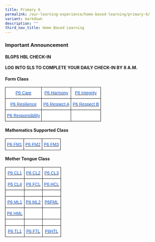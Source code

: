 ```yaml
---
title: Primary 6
permalink: /our-learning-experience/home-based-learning/primary-6/
variant: markdown
description: ""
third_nav_title: Home Based Learning
---
```

### Important&nbsp;Announcement

#### BLGPS HBL CHECK-IN

**LOG INTO SLS TO COMPLETE YOUR DAILY CHECK-IN BY 8 A.M.**

#### Form Class

<style type="text/css">
.tg  {border-collapse:collapse;border-spacing:0;}
.tg td{border-color:black;border-style:solid;border-width:1px;font-family:Arial, sans-serif;font-size:14px;
  overflow:hidden;padding:10px 5px;word-break:normal;}
.tg th{border-color:black;border-style:solid;border-width:1px;font-family:Arial, sans-serif;font-size:14px;
  font-weight:normal;overflow:hidden;padding:10px 5px;word-break:normal;}
.tg .tg-db9x{background-color:#FFF;color:#15C;text-align:center;text-decoration:underline;vertical-align:top}
.tg .tg-ktyi{background-color:#FFF;text-align:left;vertical-align:top}
</style>
<table class="tg">
<thead>
  <tr>
    <th class="tg-db9x"><a href="https://docs.google.com/document/d/1brIV20GSPHzRhb4einMbtu6fWra1xMoH/edit"><span style="color:#15C;background-color:transparent">P6 Care</span></a></th>
    <th class="tg-db9x"><a href="https://docs.google.com/document/d/1ISRhF6B0XNf-4fdOJ3MS1Uad_syL-0yn/edit"><span style="color:#15C;background-color:transparent">P6 Harmony</span></a></th>
    <th class="tg-db9x"><a href="https://docs.google.com/document/d/1NuZ8NoGel4eTCGeSByqAlmX0wFOOOsna/edit"><span style="color:#15C;background-color:transparent">P6 Integrity</span></a></th>
  </tr>
</thead>
<tbody>
  <tr>
    <td class="tg-db9x"><a href="https://docs.google.com/document/d/1rvuF2I_ivdc4ykeViIrAd0wSAcsX14n3/edit"><span style="color:#15C;background-color:transparent">P6 Resilience</span></a></td>
    <td class="tg-db9x"><a href="https://docs.google.com/document/d/1F5cOxAQLMz-Drs67srLBu9g4w4XZAJX5/edit"><span style="color:#15C;background-color:transparent">P6 Respect A</span></a></td>
    <td class="tg-db9x"><a href="https://docs.google.com/document/d/1xA7P7kMrcxO3NFC5weXB_mFwHG3mHCpJ/edit"><span style="color:#15C;background-color:transparent">P6 Respect B</span></a></td>
  </tr>
  <tr>
    <td class="tg-db9x"><a href="https://docs.google.com/document/d/1EybpxspwCDyhwimGWyt8PMP4_hZFnJll/edit"><span style="color:#15C;background-color:transparent">P6 Responsibility</span></a></td>
    <td class="tg-ktyi"></td>
    <td class="tg-ktyi"></td>
  </tr>
</tbody>
</table>

#### Mathematics Supported Class


<style type="text/css">
.tg  {border-collapse:collapse;border-spacing:0;}
.tg td{border-color:black;border-style:solid;border-width:1px;font-family:Arial, sans-serif;font-size:14px;
  overflow:hidden;padding:10px 5px;word-break:normal;}
.tg th{border-color:black;border-style:solid;border-width:1px;font-family:Arial, sans-serif;font-size:14px;
  font-weight:normal;overflow:hidden;padding:10px 5px;word-break:normal;}
.tg .tg-db9x{background-color:#FFF;color:#15C;text-align:center;text-decoration:underline;vertical-align:top}
.tg .tg-ktyi{background-color:#FFF;text-align:left;vertical-align:top}
</style>
<table class="tg">
<thead>
  <tr>
    <th class="tg-db9x"><a href="https://docs.google.com/document/d/1s77z_5OOjhqyr-KelD-ppNbWO1baBpAI/edit?usp=sharing&amp;ouid=105417872371350287373&amp;rtpof=true&amp;sd=true"><span style="color:#15C;background-color:transparent">P6 FM1</span></a></th>
    <th class="tg-db9x"><a href="https://docs.google.com/document/d/1EDeTOnN4ZWogh7QHquVJ6-s-RdGE10xQ/edit"><span style="color:#15C;background-color:transparent">P6 FM2</span></a></th>
    <th class="tg-db9x"><a href="https://docs.google.com/document/d/1_8WeNoFxKoh86RI2KhR3GhiIU6h-qXjG/edit?usp=sharing&amp;ouid=105417872371350287373&amp;rtpof=true&amp;sd=true"><span style="color:#15C;background-color:transparent">P6 FM3</span></a></th>
  </tr>
</thead>
<tbody>
  <tr>
  </tr>
</tbody>
</table>

#### Mother Tongue Class


<style type="text/css">
.tg  {border-collapse:collapse;border-spacing:0;}
.tg td{border-color:black;border-style:solid;border-width:1px;font-family:Arial, sans-serif;font-size:14px;
  overflow:hidden;padding:10px 5px;word-break:normal;}
.tg th{border-color:black;border-style:solid;border-width:1px;font-family:Arial, sans-serif;font-size:14px;
  font-weight:normal;overflow:hidden;padding:10px 5px;word-break:normal;}
.tg .tg-db9x{background-color:#FFF;color:#15C;text-align:center;text-decoration:underline;vertical-align:top}
.tg .tg-ktyi{background-color:#FFF;text-align:left;vertical-align:top}
</style>
<table class="tg">
<thead>
  <tr>
    <th class="tg-db9x"><a href="https://docs.google.com/document/d/1y--gLdvpGYGF3Iz3fEsryHmqQC5Nv-yV/edit"><span style="color:#15C;background-color:transparent">P6 CL1</span></a></th>
    <th class="tg-db9x"><a href="https://docs.google.com/document/d/1yCFLfhA0KArx-iUuiFkOTmkq7YkMPw1C/edit"><span style="color:#15C;background-color:transparent">P6 CL2</span></a></th>
    <th class="tg-db9x"><a href="https://docs.google.com/document/d/1omukFGN-OsBX27Y1i0Uz8N-YmTvseQnz/edit"><span style="color:#15C;background-color:transparent">P6 CL3</span></a></th>
  </tr>
</thead>
<tbody>
  <tr>
    <td class="tg-db9x"><a href="https://docs.google.com/document/d/1kz-bhRO7f6RDCpi5Y_46MQaGlg0xkcEl/edit"><span style="color:#15C;background-color:transparent">P6 CL4</span></a></td>
    <td class="tg-db9x"><a href="https://docs.google.com/document/d/1oGKhObJ49nuIqur36T4ORvm5ee_JqBVn/edit?usp=sharing&amp;ouid=105417872371350287373&amp;rtpof=true&amp;sd=true"><span style="color:#15C;background-color:transparent">P6 FCL</span></a></td>
    <td class="tg-db9x"><a href="https://docs.google.com/document/d/1ukO5w9FmsqiCNk2LisVMbG1qZKd6NnwN/edit"><span style="color:#15C;background-color:transparent">P6 HCL</span></a></td>
  </tr>
  <tr>
    <td class="tg-ktyi"></td>
    <td class="tg-ktyi"></td>
    <td class="tg-ktyi"></td>
  </tr>
  <tr>
    <td class="tg-db9x"><a href="https://docs.google.com/document/d/1rnhtVgWPnCvW0Gsf6aiv9EnBoCyNV2km/edit"><span style="color:#15C;background-color:transparent">P6 ML1</span></a></td>
    <td class="tg-db9x"><a href="https://docs.google.com/document/d/1YgjfM6Jn0f_pixKMa9Dm9C2nLf1E7CK-/edit?usp=sharing&amp;ouid=105417872371350287373&amp;rtpof=true&amp;sd=true"><span style="color:#15C;background-color:transparent">P6 ML2</span></a></td>
    <td class="tg-db9x"><a href="https://docs.google.com/document/d/1pWsVM3xbV4H8fkGOLIq-UseQGL1bqnL8/edit"><span style="color:#15C;background-color:transparent">P6FML</span></a></td>
  </tr>
  <tr>
    <td class="tg-db9x"><a href="https://docs.google.com/document/d/14Chn1gvHtz4zISod3SbYdLoM9uulMePD/edit"><span style="color:#15C;background-color:transparent">P6 HML</span></a></td>
    <td class="tg-ktyi"></td>
    <td class="tg-ktyi"></td>
  </tr>
  <tr>
    <td class="tg-ktyi"></td>
    <td class="tg-ktyi"></td>
    <td class="tg-ktyi"></td>
  </tr>
  <tr>
    <td class="tg-db9x"><a href="https://docs.google.com/document/d/1-JXaJ9AF6-JyMueCztMhi3IS5UKJsCST/edit"><span style="color:#15C;background-color:transparent">P6 TL1</span></a></td>
    <td class="tg-db9x"><a href="https://docs.google.com/document/d/1hxpJhQBmu0yWFLOSCJrJJlS09CyWwoLo/edit"><span style="color:#15C;background-color:transparent">P6 FTL</span></a></td>
    <td class="tg-db9x"><a href="https://docs.google.com/document/d/18nZcIPYcevf2VzpMxkgMOGF_qIKLOZoh/edit?usp=sharing&amp;ouid=105417872371350287373&amp;rtpof=true&amp;sd=true"><span style="color:#15C;background-color:transparent">P6HTL</span></a></td>
  </tr>
</tbody>
</table>